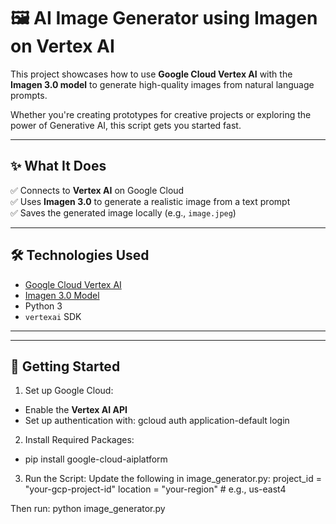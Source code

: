 # 🖼️ AI Image Generator using Imagen on Vertex AI

This project showcases how to use **Google Cloud Vertex AI** with the **Imagen 3.0 model** to generate high-quality images from natural language prompts.

Whether you're creating prototypes for creative projects or exploring the power of Generative AI, this script gets you started fast.

---

## ✨ What It Does

✅ Connects to **Vertex AI** on Google Cloud  
✅ Uses **Imagen 3.0** to generate a realistic image from a text prompt  
✅ Saves the generated image locally (e.g., `image.jpeg`)

---

## 🛠️ Technologies Used

- [Google Cloud Vertex AI](https://cloud.google.com/vertex-ai)
- [Imagen 3.0 Model](https://cloud.google.com/vertex-ai/docs/generative-ai/overview)
- Python 3
- `vertexai` SDK

---


---

## 🚀 Getting Started
1. Set up Google Cloud:
- Enable the **Vertex AI API**
- Set up authentication with: gcloud auth application-default login

2. Install Required Packages:
 - pip install google-cloud-aiplatform

3. Run the Script:
Update the following in image_generator.py:
project_id = "your-gcp-project-id"
location = "your-region"  # e.g., us-east4

Then run: python image_generator.py

